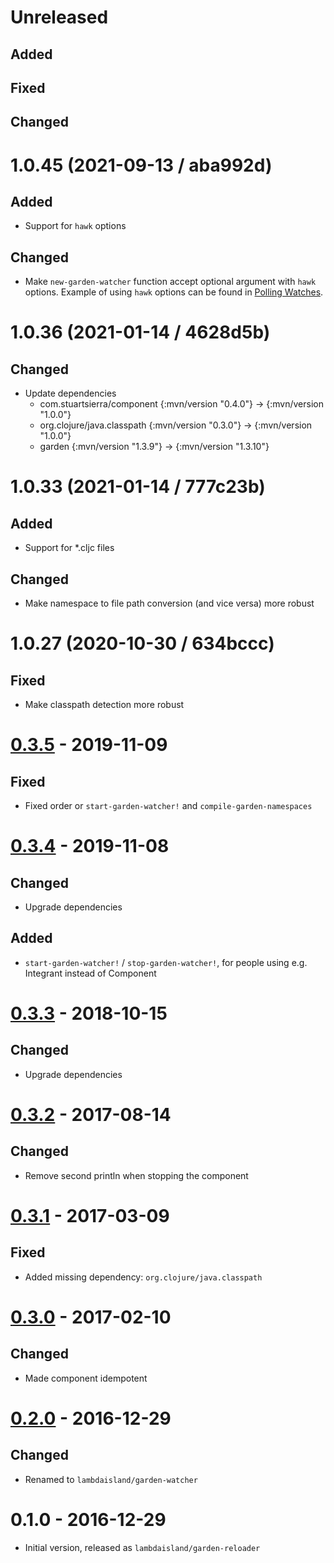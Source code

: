 # Unreleased

## Added

## Fixed

## Changed

# 1.0.45 (2021-09-13 / aba992d)

## Added

- Support for `hawk` options

## Changed

- Make `new-garden-watcher` function accept optional argument with `hawk` options.
  Example of using `hawk` options can be found in [Polling Watches](https://github.com/wkf/hawk#polling-watches).

# 1.0.36 (2021-01-14 / 4628d5b)

## Changed

- Update dependencies
  - com.stuartsierra/component {:mvn/version "0.4.0"} -> {:mvn/version "1.0.0"}
  - org.clojure/java.classpath {:mvn/version "0.3.0"} -> {:mvn/version "1.0.0"}
  - garden {:mvn/version "1.3.9"} -> {:mvn/version "1.3.10"}

# 1.0.33 (2021-01-14 / 777c23b)

## Added

- Support for *.cljc files

## Changed

- Make namespace to file path conversion (and vice versa) more robust

# 1.0.27 (2020-10-30 / 634bccc)

## Fixed

- Make classpath detection more robust

# [0.3.5] - 2019-11-09

## Fixed

- Fixed order or `start-garden-watcher!` and  `compile-garden-namespaces`

# [0.3.4] - 2019-11-08

## Changed

- Upgrade dependencies

## Added

- `start-garden-watcher!` / `stop-garden-watcher!`, for people using e.g.
  Integrant instead of Component

# [0.3.3] - 2018-10-15

## Changed

- Upgrade dependencies

# [0.3.2] - 2017-08-14

## Changed
- Remove second println when stopping the component

# [0.3.1] - 2017-03-09

## Fixed
- Added missing dependency: `org.clojure/java.classpath`

# [0.3.0] - 2017-02-10

## Changed
- Made component idempotent

# [0.2.0] - 2016-12-29

## Changed
- Renamed to `lambdaisland/garden-watcher`

# 0.1.0 - 2016-12-29
- Initial version, released as `lambdaisland/garden-reloader`

[Unreleased]: https://github.com/plexus/garden-watcher/compare/v0.3.5...HEAD
[0.3.5]: https://github.com/plexus/garden-watcher/compare/v0.3.4...v0.3.5
[0.3.4]: https://github.com/plexus/garden-watcher/compare/v0.3.3...v0.3.4
[0.3.3]: https://github.com/plexus/garden-watcher/compare/v0.3.2...v0.3.3
[0.3.2]: https://github.com/plexus/garden-watcher/compare/v0.3.1...v0.3.2
[0.3.1]: https://github.com/plexus/garden-watcher/compare/v0.3.0...v0.3.1
[0.3.0]: https://github.com/plexus/garden-watcher/compare/v0.2.0...v0.3.0
[0.2.0]: https://github.com/plexus/garden-watcher/compare/v0.1.0...v0.2.0